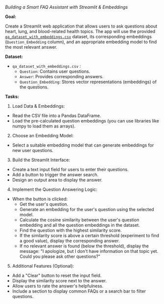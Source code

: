 *Building a Smart FAQ Assistant with Streamlit & Embeddings*

**Goal:**

Create a Streamlit web application that allows users to ask questions about heart, lung, and blood-related health topics. The app will use the provided [`qa_dataset_with_embeddings.csv`](https://drive.google.com/file/d/1g6DaU_WcdlHFYlSoeVqEzyFVq05IiKQq/view?usp=drive_link) dataset, its corresponding embeddings (`Question_Embedding` column), and an appropriate embedding model to find the most relevant answer.

**Dataset:**

* `qa_dataset_with_embeddings.csv` :
  * `Question`: Contains user questions.
  * `Answer`: Provides corresponding answers.
  * `Question_Embedding`: Stores vector representations (embeddings) of the questions.

**Tasks:**

1. Load Data & Embeddings:

  * Read the CSV file into a Pandas DataFrame.
  * Load the pre-calculated question embeddings (you can use libraries like numpy to load them as arrays).

2. Choose an Embedding Model:

  * Select a suitable embedding model that can generate embeddings for new user questions.
3. Build the Streamlit Interface:

  * Create a text input field for users to enter their questions.
  * Add a button to trigger the answer search.
  * Design an output area to display the answer.
4. Implement the Question Answering Logic:

  * When the button is clicked:
    * Get the user's question.
    * Generate an embedding for the user's question using the selected model.
    * Calculate the cosine similarity between the user's question embedding and all the question embeddings in the dataset.
    * Find the question with the highest similarity score.
    * If the similarity score is above a certain threshold (experiment to find a good value), display the corresponding answer.
    * If no relevant answer is found (below the threshold), display the message: "I apologize, but I don't have information on that topic yet. Could you please ask other questions?"
5. Additional Features (Optional):

  * Add a "Clear" button to reset the input field.
  * Display the similarity score next to the answer.
  * Allow users to rate the answer's helpfulness.
  * Include a section to display common FAQs or a search bar to filter questions.
